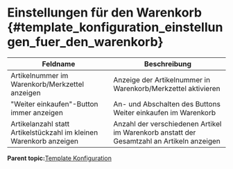 # Einstellungen für den Warenkorb {#template_konfiguration_einstellungen_fuer_den_warenkorb}

|Feldname|Beschreibung|
|--------|------------|
|Artikelnummer im Warenkorb/Merkzettel anzeigen|Anzeige der Artikelnummer in Warenkorb/Merkzettel aktivieren|
|"Weiter einkaufen"-Button immer anzeigen|An- und Abschalten des Buttons Weiter einkaufen im Warenkorb|
|Artikelanzahl statt Artikelstückzahl im kleinen Warenkorb anzeigen|Anzahl der verschiedenen Artikel im Warenkorb anstatt der Gesamtzahl an Artikeln anzeigen|

**Parent topic:**[Template Konfiguration](10_2_3_Template_Konfiguration.md)

